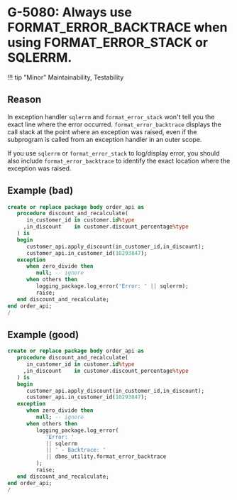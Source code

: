 # G-5080: Always use FORMAT_ERROR_BACKTRACE when using FORMAT_ERROR_STACK or SQLERRM.

!!! tip "Minor"
    Maintainability, Testability

## Reason

In exception handler `sqlerrm` and `format_error_stack` won't tell you the exact line where the error occurred. `format_error_backtrace` displays the call stack at the point where an exception was raised, even if the subprogram is called from an exception handler in an outer scope.

If you use `sqlerrm` or `format_error_stack` to log/display error, you should also include `format_error_backtrace` to identify the exact location where the exception was raised.

## Example (bad)

``` sql
create or replace package body order_api as
   procedure discount_and_recalculate(
      in_customer_id in customer.id%type
     ,in_discount    in customer.discount_percentage%type
   ) is
   begin
      customer_api.apply_discount(in_customer_id,in_discount);
      customer_api.in_customer_id(10293847);
   exception
      when zero_divide then
         null; -- ignore
      when others then
         logging_package.log_error('Error: ' || sqlerrm);
         raise;
   end discount_and_recalculate;
end order_api;
/
```

## Example (good)

``` sql
create or replace package body order_api as
   procedure discount_and_recalculate(
      in_customer_id in customer.id%type
     ,in_discount    in customer.discount_percentage%type
   ) is
   begin
      customer_api.apply_discount(in_customer_id,in_discount);
      customer_api.in_customer_id(10293847);
   exception
      when zero_divide then
         null; -- ignore
      when others then
         logging_package.log_error(
            'Error: '
            || sqlerrm
            || ' - Backtrace: '
            || dbms_utility.format_error_backtrace
         );
         raise;
   end discount_and_recalculate;
end order_api;
/
```